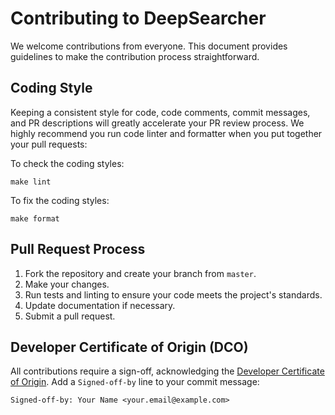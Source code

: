 # Contributing to DeepSearcher

We welcome contributions from everyone. This document provides guidelines to make the contribution process straightforward.


## Coding Style

Keeping a consistent style for code, code comments, commit messages, and PR descriptions will greatly accelerate your PR review process.
We highly recommend you run code linter and formatter when you put together your pull requests:

To check the coding styles:

```shell
make lint
```

To fix the coding styles:

```shell
make format
```

## Pull Request Process

1. Fork the repository and create your branch from `master`.
2. Make your changes.
3. Run tests and linting to ensure your code meets the project's standards.
4. Update documentation if necessary.
5. Submit a pull request.

## Developer Certificate of Origin (DCO)

All contributions require a sign-off, acknowledging the [Developer Certificate of Origin](https://developercertificate.org/). 
Add a `Signed-off-by` line to your commit message:

```text
Signed-off-by: Your Name <your.email@example.com>
```